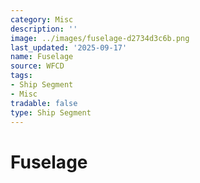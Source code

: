 ```yaml
---
category: Misc
description: ''
image: ../images/fuselage-d2734d3c6b.png
last_updated: '2025-09-17'
name: Fuselage
source: WFCD
tags:
- Ship Segment
- Misc
tradable: false
type: Ship Segment
---
```


# Fuselage

